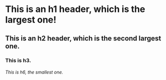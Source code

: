# This is an h1 header, which is the largest one!
## This is an h2 header, which is the second largest one.
### This is h3.
###### This is h6, the smallest one.
